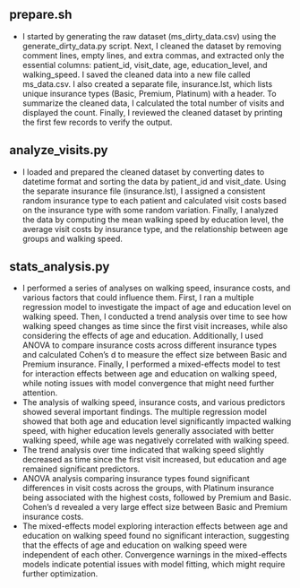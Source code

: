 ## prepare.sh
- I started by generating the raw dataset (ms_dirty_data.csv) using the generate_dirty_data.py script. Next, I cleaned the dataset by removing comment lines, empty lines, and extra commas, and extracted only the essential columns: patient_id, visit_date, age, education_level, and walking_speed. I saved the cleaned data into a new file called ms_data.csv. I also created a separate file, insurance.lst, which lists unique insurance types (Basic, Premium, Platinum) with a header. To summarize the cleaned data, I calculated the total number of visits and displayed the count. Finally, I reviewed the cleaned dataset by printing the first few records to verify the output.


## analyze_visits.py
- I loaded and prepared the cleaned dataset by converting dates to datetime format and sorting the data by patient_id and visit_date. Using the separate insurance file (insurance.lst), I assigned a consistent random insurance type to each patient and calculated visit costs based on the insurance type with some random variation. Finally, I analyzed the data by computing the mean walking speed by education level, the average visit costs by insurance type, and the relationship between age groups and walking speed.


## stats_analysis.py
- I performed a series of analyses on walking speed, insurance costs, and various factors that could influence them. First, I ran a multiple regression model to investigate the impact of age and education level on walking speed. Then, I conducted a trend analysis over time to see how walking speed changes as time since the first visit increases, while also considering the effects of age and education. Additionally, I used ANOVA to compare insurance costs across different insurance types and calculated Cohen’s d to measure the effect size between Basic and Premium insurance. Finally, I performed a mixed-effects model to test for interaction effects between age and education on walking speed, while noting issues with model convergence that might need further attention.
- The analysis of walking speed, insurance costs, and various predictors showed several important findings. The multiple regression model showed that both age and education level significantly impacted walking speed, with higher education levels generally associated with better walking speed, while age was negatively correlated with walking speed. 
- The trend analysis over time indicated that walking speed slightly decreased as time since the first visit increased, but education and age remained significant predictors. 
- ANOVA analysis comparing insurance types found significant differences in visit costs across the groups, with Platinum insurance being associated with the highest costs, followed by Premium and Basic. Cohen’s d revealed a very large effect size between Basic and Premium insurance costs. 
- The mixed-effects model exploring interaction effects between age and education on walking speed found no significant interaction, suggesting that the effects of age and education on walking speed were independent of each other. Convergence warnings in the mixed-effects models indicate potential issues with model fitting, which might require further optimization.